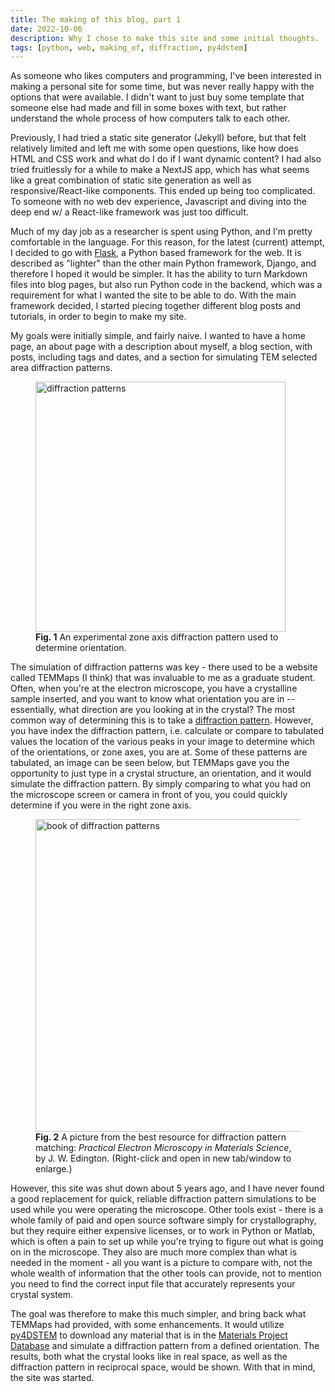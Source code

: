 ```yaml
---
title: The making of this blog, part 1
date: 2022-10-06
description: Why I chose to make this site and some initial thoughts.
tags: [python, web, making_of, diffraction, py4dstem]
---
```


As someone who likes computers and programming, I've been interested in making a
personal site for some time, but was never really happy with the options that
were available. I didn't want to just buy some template that someone else had
made and fill in some boxes with text, but rather understand the whole process
of how computers talk to each other.

Previously, I had tried a static site generator (Jekyll) before, but that felt
relatively limited and left me with some open questions, like how does HTML and
CSS work and what do I do if I want dynamic content? I had also tried
fruitlessly for a while to make a NextJS app, which has what seems like a great
combination of static site generation as well as responsive/React-like
components. This ended up being too complicated. To someone with no web dev
experience, Javascript and diving into the deep end w/ a React-like framework
was just too difficult.

Much of my day job as a researcher is spent using Python, and I'm pretty
comfortable in the language. For this reason, for the latest (current) attempt,
I decided to go with [Flask](https://flask.palletsprojects.com/en/2.2.x/), a
Python based framework for the web. It is described as "lighter" than the other
main Python framework, Django, and therefore I hoped it would be simpler. It has
the ability to turn Markdown files into blog pages, but also run Python code in
the backend, which was a requirement for what I wanted the site to be able to
do. With the main framework decided, I started piecing together different blog
posts and tutorials, in order to begin to make my site.

My goals were initially simple, and fairly naive. I wanted to have a home page,
an about page with a description about myself, a blog section, with posts,
including tags and dates, and a section for simulating TEM selected area
diffraction patterns.

<figure>
<a href="{{ url_for('static', filename='assets/img/making_of_1/zone_axis_image.png') }}">
<img src="{{ url_for('static', filename='assets/img/making_of_1/zone_axis_image.png') }}" alt="diffraction patterns" width="400px"/>
</a>
<figcaption> <b>Fig. 1</b> An experimental zone axis diffraction pattern used to determine orientation. </figcaption>
</figure>

The simulation of diffraction patterns was key - there used to be a website
called TEMMaps (I think) that was invaluable to me as a graduate student. Often,
when you're at the electron microscope, you have a crystalline sample inserted,
and you want to know what orientation you are in -- essentially, what direction
are you looking at in the crystal? The most common way of determining this is to
take a
[diffraction pattern](https://en.wikipedia.org/wiki/Selected_area_diffraction).
However, you have index the diffraction pattern, i.e. calculate or compare to
tabulated values the location of the various peaks in your image to determine
which of the orientations, or zone axes, you are at. Some of these patterns are
tabulated, an image can be seen below, but TEMMaps gave you the opportunity to
just type in a crystal structure, an orientation, and it would simulate the
diffraction pattern. By simply comparing to what you had on the microscope
screen or camera in front of you, you could quickly determine if you were in the
right zone axis.

<figure>
<a href="{{ url_for('static', filename='/assets/img/making_of_1/zone_axis_book.jpeg') }}">
<img src="{{ url_for('static', filename='/assets/img/making_of_1/zone_axis_book.jpeg') }}" alt="book of diffraction patterns" width="500px"/>
</a>
<figcaption> <b>Fig. 2</b> A picture from the best resource for diffraction pattern matching: <em>Practical Electron Microscopy in Materials Science</em>, by J. W. Edington. (Right-click and open in new tab/window to enlarge.) </figcaption>
</figure>

However, this site was shut down about 5 years ago, and I have never found a
good replacement for quick, reliable diffraction pattern simulations to be used
while you were operating the microscope. Other tools exist - there is a whole
family of paid and open source software simply for crystallography, but they
require either expensive licenses, or to work in Python or Matlab, which is
often a pain to set up while you're trying to figure out what is going on in the
microscope. They also are much more complex than what is needed in the moment -
all you want is a picture to compare with, not the whole wealth of information
that the other tools can provide, not to mention you need to find the correct
input file that accurately represents your crystal system.

The goal was therefore to make this much simpler, and bring back what TEMMaps
had provided, with some enhancements. It would utilize
[py4DSTEM](https://github.com/py4dstem/py4DSTEM) to download any material that
is in the [Materials Project Database](https://materialsproject.org/materials)
and simulate a diffraction pattern from a defined orientation. The results, both
what the crystal looks like in real space, as well as the diffraction pattern in
reciprocal space, would be shown. With that in mind, the site was started.
